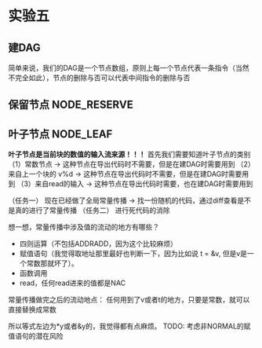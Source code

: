 # 实验五

## 建DAG


简单来说，我们的DAG是一个节点数组，原则上每一个节点代表一条指令（当然不完全如此），节点的删除与否可以代表中间指令的删除与否


## 保留节点 NODE_RESERVE


## 叶子节点 NODE_LEAF
**叶子节点是当前块的数值的输入流来源！！！**
首先我们需要知道叶子节点的类别
（1）常数节点 -> 这种节点在导出代码时不需要，但是在建DAG时需要用到
（2）来自上一个块的 v%d -> 这种节点在导出代码时不需要，但是在建DAG时需要用到
（3）来自read的输入 -> 这种节点在导出代码时需要，也在建DAG时需要用到





（任务一）
现在已经做了全局常量传播 -> 找一份随机的代码，通过diff查看是不是真的进行了常量传播
（任务二）
进行死代码的消除

想一想，常量传播中涉及值的流动的地方有哪些？
- 四则运算（不包括ADDRADD，因为这个比较麻烦）
- 赋值语句（我觉得取地址那里最好也判断一下，因为比如说 t = &v, 但是v是一个常数那就坏了）。
- 函数调用
- read，任何read进来的值都是NAC

常量传播做完之后的流动地点：
任何用到了v或者t的地方，只要是常数，就可以直接替换成常数

所以等式左边为*y或者&y的，我觉得都有点麻烦。
TODO: 考虑非NORMAL的赋值语句的潜在风险